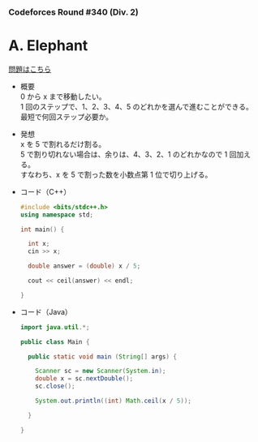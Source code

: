 ### Codeforces Round #340 (Div. 2)

# A. Elephant

  [問題はこちら](https://codeforces.com/problemset/problem/617/A)
  
- 概要<br>
  0 から x まで移動したい。<br>
  1 回のステップで、1、2、3、4、5 のどれかを選んで進むことができる。<br>
  最短で何回ステップ必要か。
  
- 発想<br>
  x を 5 で割れるだけ割る。<br>
  5 で割り切れない場合は、余りは、4、3、2、1 のどれかなので 1 回加える。<br>
  すなわち、x を 5 で割った数を小数点第 1 位で切り上げる。
  
  
- コード（C++）

  ```cpp
  #include <bits/stdc++.h>
  using namespace std;

  int main() {

    int x;
    cin >> x;

    double answer = (double) x / 5;

    cout << ceil(answer) << endl;

  }
  ```
  
- コード（Java）

  ```java
  import java.util.*;

  public class Main {

    public static void main (String[] args) {

      Scanner sc = new Scanner(System.in);
      double x = sc.nextDouble();
      sc.close();

      System.out.println((int) Math.ceil(x / 5));

    }

  }
  ```
    